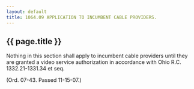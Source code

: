 ```yaml
---
layout: default 
title: 1064.09 APPLICATION TO INCUMBENT CABLE PROVIDERS.
---
```


{{ page.title }}
----------------

Nothing in this section shall apply to incumbent cable providers until
they are granted a video service authorization in accordance with Ohio
R.C. 1332.21-1331.34 et seq.

(Ord. 07-43. Passed 11-15-07.)
